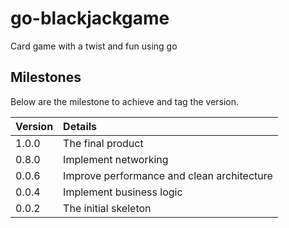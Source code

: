 # go-blackjackgame
Card game with a twist and fun using go

## Milestones

Below are the milestone to achieve and tag the version.

| Version | Details                                    |
|---------|:-------------------------------------------|
| 1.0.0   | The final product                          |
| 0.8.0   | Implement networking                       |
| 0.0.6   | Improve performance and clean architecture |
| 0.0.4   | Implement business logic                   |
| 0.0.2   | The initial skeleton                       |
